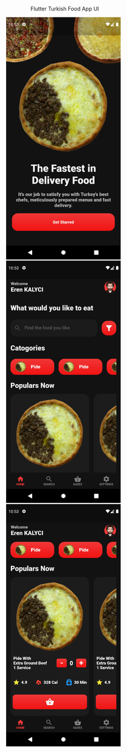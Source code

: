 <p align="center" size=50>Flutter Turkish Food App UI</p>
<div class="photo-container" align="center">
  <img src="https://github.com/KLYCHUB/flutter_turkish_food_app_ui/blob/main/flutter_turkish_food_app_ui/ss/Screenshot_1676801142.png" height="640",width="360">
  &nbsp;
  <img src="https://github.com/KLYCHUB/flutter_turkish_food_app_ui/blob/main/flutter_turkish_food_app_ui/ss/Screenshot_1676801150.png" height="640",width="360">
  &nbsp;
  <img src="https://github.com/KLYCHUB/flutter_turkish_food_app_ui/blob/main/flutter_turkish_food_app_ui/ss/Screenshot_1676801156.png" height="640",width="360">
  &nbsp;
</div>
